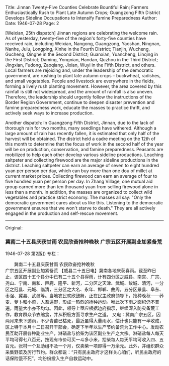 Title: Jinnan Twenty-Five Counties Celebrate Bountiful Rain; Farmers Enthusiastically Rush to Plant Late Autumn Crops; Guangzong Fifth District Develops Sideline Occupations to Intensify Famine Preparedness
Author:
Date: 1946-07-28
Page: 2

[Weixian, 25th dispatch] Jinnan regions are celebrating the welcome rain. As of yesterday, twenty-five of the region's forty-five counties have received rain, including Weixian, Nangong, Guangzong, Yaoshan, Ningnan, Nanhe, Julu, Longping, Xinhe in the Fourth District; Tianjin, Wucheng, Gucheng, Qinghe in the Second District; Guanxian, Yuancheng, Linqing in the First District; Daming, Yongnian, Handan, Quzhou in the Third District; Jingxian, Fudong, Zaoqiang, Jixian, Wuyi in the Fifth District, and others. Local farmers are rejoicing and, under the leadership of the democratic government, are rushing to plant late autumn crops – buckwheat, radishes, and small vegetables. People and livestock are everywhere in the fields, forming a lively rush planting movement. However, the area covered by this rainfall is still not widespread, and the amount of rainfall is also uneven. Therefore, the leadership should urgently follow the instructions of the Border Region Government, continue to deepen disaster prevention and famine preparedness work, educate the masses to practice thrift, and actively seek ways to increase production.

Another dispatch: In Guangzong Fifth District, Jinnan, due to the lack of thorough rain for two months, many seedlings have withered. Although a large amount of rain has recently fallen, it is estimated that only half of the harvest will be obtained. The district held a cadre meeting on the 12th of this month to determine that the focus of work in the second half of the year will be on production, conservation, and famine preparedness. Peasants are mobilized to help each other develop various sideline productions. Leaching saltpeter and collecting firewood are the major sideline productions in the district. Leaching saltpeter can earn an average of seven to eight hundred yuan per person per day, which can buy more than one dou of millet at current market prices. Collecting firewood can earn an average of four to five hundred yuan per person per day. In Zhang Village, one mutual aid group earned more than ten thousand yuan from selling firewood alone in less than a month. In addition, the masses are organized to collect wild vegetables and practice strict economy. The masses all say: "Only the democratic government cares about us like this. Listening to the democratic government ensures that we won't starve to death." They are all actively engaged in the production and self-rescue movement.



<hr /> 

Original: 


### 冀南二十五县庆获甘雨  农民欣奋抢种晚秋  广宗五区开展副业加紧备荒

1946-07-28
第2版()
专栏：

　　冀南二十五县庆获甘雨
    农民欣奋抢种晚秋         
    广宗五区开展副业加紧备荒
    【威县二十五日电】冀南各地庆获喜雨。截至昨日止，该区四十五个县分中已有二十五个县得雨，计有四分区之威县、南宫、广宗、尧山、宁南、南和、巨鹿、隆平、新河，二分区之天津、武城、故城、清河，一分区之冠县、元城、临清，三分区之大名、永年、邯郸、曲周，五分区景县、阜东、枣强、冀县、武邑等。当地农民欢欣鼓舞，正在民主政府领导下，抢种晚秋——荞麦、萝卜和小菜，人畜遍野，形成一热烈的抢种运动。唯此次下雨之面积仍不普遍，雨量大小亦不均匀。因此，领导上亟应根据边府指示，继续深入防灾备荒工作，教育群众节衣缩食，并从积极方面寻求生产之道。
    又电：冀南广宗五区，因两月来未下透雨，不少青苗已枯死，最近虽得大量雨水，估计也只能有一半收成，区上特于本月十二日召开干部会，确定下半年以生产节约备荒为工作中心。发动农民互助开展各种副业生产，淋硝盐与拾柴为该区副业生产之大宗。淋硝盐每人每天平均可得七八百元，按现有市价可买一斗多小米，拾柴每人每天平均可收入四、五百元。张村一个互助组不及一个月，仅卖柴一项即得一万余元。此外，并组织群众采集野菜及厉行节约。群众都说：“只有民主政府才这样关心咱们，听民主政府的话保险饿不死”。均纷纷投入生产自救运动中。
